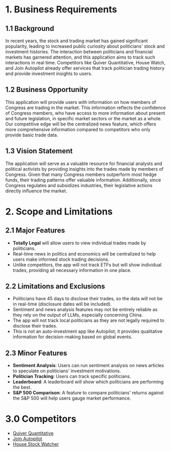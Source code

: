 # 1. Business Requirements

## 1.1 Background
In recent years, the stock and trading market has gained significant popularity, leading to increased public curiosity about politicians' stock and investment histories. The interaction between politicians and financial markets has garnered attention, and this application aims to track such interactions in real time. Competitors like Quiver Quantitative, House Watch, and Join Autopilot already offer services that track politician trading history and provide investment insights to users.

## 1.2 Business Opportunity
This application will provide users with information on how members of Congress are trading in the market. This information reflects the confidence of Congress members, who have access to more information about present and future legislation, in specific market sectors or the market as a whole. Our competitive edge will be the centralized news feature, which offers more comprehensive information compared to competitors who only provide basic trade data.

## 1.3 Vision Statement
The application will serve as a valuable resource for financial analysts and political activists by providing insights into the trades made by members of Congress. Given that many Congress members outperform most hedge funds, their trading patterns offer valuable information. Additionally, since Congress regulates and subsidizes industries, their legislative actions directly influence the market.

# 2. Scope and Limitations

## 2.1 Major Features
- **Totally Legal** will allow users to view individual trades made by politicians.
- Real-time news in politics and economics will be centralized to help users make informed stock trading decisions.
- Unlike competitors, the app will not track ETFs but will show individual trades, providing all necessary information in one place.

## 2.2 Limitations and Exclusions
- Politicians have 45 days to disclose their trades, so the data will not be in real-time (disclosure dates will be included).
- Sentiment and news analysis features may not be entirely reliable as they rely on the output of LLMs, especially concerning China.
- The app will not track local politicians as they are not legally required to disclose their trades.
- This is not an auto-investment app like Autopilot; it provides qualitative information for decision-making based on global events.

## 2.3 Minor Features
- **Sentiment Analysis**: Users can run sentiment analysis on news articles to speculate on politicians' investment motivations.
- **Politician Tracking**: Users can track specific politicians.
- **Leaderboard**: A leaderboard will show which politicians are performing the best.
- **S&P 500 Comparison**: A feature to compare politicians' returns against the S&P 500 will help users gauge market performance.

# 3.0 Competitors
- [Quiver Quantitative](https://www.quiverquant.com/)
- [Join Autopilot](https://www.joinautopilot.com/)
- [House Stock Watcher](https://www.housestockwatcher.com/api)
